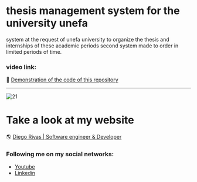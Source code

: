 # thesis management system for the university unefa
system at the request of unefa university to organize the thesis and internships of these academic periods second system made to order in limited periods of time.



### video link: 

:floppy_disk: [Demonstration of the code of this repository](https://www.youtube.com/watch?v=NtKelK8HxZk)
                
----

![21](https://github.com/DiegoRivasDev/thesis-management-system-for-the-university-unefa/assets/149741364/2fee4333-4d82-4ae7-8409-9483a8730d2e)


# Take a look at my website
 :earth_americas: [Diego Rivas | Software engineer & Developer](https://diegorivasdev.github.io)


### Following me on my social networks: 

- [Youtube](https://www.youtube.com/channel/UCCa6-Hn7aaMg6Oy1q8r6-Fg)
- [Linkedin](https://www.linkedin.com/in/diego-rivas-96215129a/)
